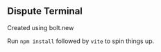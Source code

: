 ## Dispute Terminal

Created using bolt.new

Run `npm install` followed by `vite` to spin things up.
